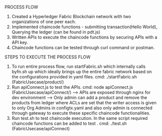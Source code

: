 PROCESS FLOW 
1) Created a Hyperledger Fabric Blockchain network with two organizations of one peer each. 
2) Implemented chaincode functions - submitting transaction(Hello World), Querying the ledger (can be found in pdt.js)
3) Written APIs to execute the chaincode functions by securing APIs with a API key.
4) Chaincode functions can be tested through curl command or postman.

STEPS TO EXECUTE THE PROCESS FLOW
1) To run entire process flow, run startFabric.sh which internally calls byfn.sh up which ideally brings up the entire fabric network based on the configurations provided in yaml files.
cmd: ./startFabric.sh (FabricUsecase/product/)
2) Run apiConnect.js to test the APIs.
cmd: node apiConnect.js (FabricUsecase/apiConnect/)
--> APIs are exposed through nginx for dev environment
--> Only admin can add a product and remove the products from ledger where ACLs are set that the writer access is given to only Org Admins in configtx.yaml and also only admin is connected through gateway to execute these specific chaincode functionalities.
3) Run test.sh to test chaincode execution. In the same script required chaincode functions can be added to test .
cmd: ./test.sh (FabricUsecase/apiConnect)
